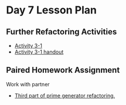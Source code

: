 # Day 7 Lesson Plan

## Further Refactoring Activities

- [Activity 3-1](../activities/activity3-1functionStructureExample.md)
- [Activity 3-1 handout](../activities/activity3-1functionStructureHandout.md)

## Paired Homework Assignment

Work with partner

- [Third part of prime generator refactoring.](../activities/activity2-5bRefactoringPrimesGeneratorPart3.md)

